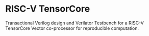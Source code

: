 # RISC-V TensorCore
Transactional Verilog design and Verilator Testbench for a RISC-V TensorCore Vector co-processor for reproducible computation.
